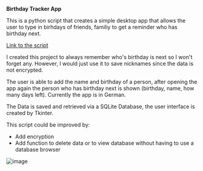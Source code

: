 <strong>Birthday Tracker App</strong>

This is a python script that creates a simple desktop app that allows the user to type in birhdays of friends, familiy to get a reminder who has birthday next.

<a href='./bd2.py'>Link to the script</a>

I created this project to always remember who's birthday is next so I won't forget any. However, I would just use it to save nicknames since the data is not encrypted.

The user is able to add the name and birthday of a person, after opening the app again the person who has birthday next is shown (birthday, name, how many days left).
Currently the app is in German.

The Data is saved and retrieved via a SQLite Database, the user interface is created by Tkinter.

This script could be improved by:
- Add encryption
- Add function to delete data or to view database without having to use a database browser

![image](https://user-images.githubusercontent.com/8615534/148412776-ee4a5d1c-5db5-4b67-8309-348e4c640260.png)
